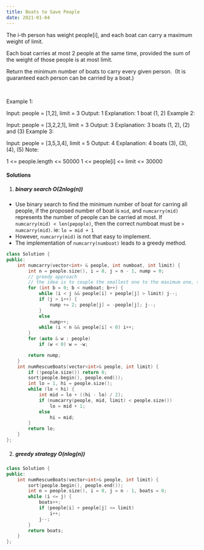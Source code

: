 ```yaml
---
title: Boats to Save People
date: 2021-01-04
---
```

The i-th person has weight people[i], and each boat can carry a maximum weight of limit.

Each boat carries at most 2 people at the same time, provided the sum of the weight of those people is at most limit.

Return the minimum number of boats to carry every given person.  (It is guaranteed each person can be carried by a boat.)

 

Example 1:

Input: people = [1,2], limit = 3
Output: 1
Explanation: 1 boat (1, 2)
Example 2:

Input: people = [3,2,2,1], limit = 3
Output: 3
Explanation: 3 boats (1, 2), (2) and (3)
Example 3:

Input: people = [3,5,3,4], limit = 5
Output: 4
Explanation: 4 boats (3), (3), (4), (5)
Note:

1 <= people.length <= 50000
1 <= people[i] <= limit <= 30000

#### Solutions

1. ##### binary search O(2nlog(n))

- Use binary search to find the minimum number of boat for carring all people, if the proposed number of boat is `mid`, and `numcarry(mid)` represents the number of people can be carried at most. If `numcarry(mid) < len(pepople)`, then the correct numboat must be `> numcarry(mid)`. ie: `lo = mid + 1`
- However, `numcarry(mid)` is not that easy to implement.
- The implementation of `numcarry(numboat)` leads to a greedy method.


```cpp
class Solution {
public:
    int numcarry(vector<int> & people, int numboat, int limit) {
        int n = people.size(), i = 0, j = n - 1, nump = 0;
        // greedy approach
        // the idea is to couple the smallest one to the maximum one, thus leaving as much as possible boats for people with heigh weight
        for (int b = 0; b < numboat; b++) {
            while (i < j && people[i] + people[j] > limit) j--;
            if (j > i++) {
                nump += 2; people[j] = -people[j]; j--;
            }
            else
                nump++;
            while (i < n && people[i] < 0) i++;
        }
        for (auto & w : people)
            if (w < 0) w = -w;

        return nump;
    }
    int numRescueBoats(vector<int>& people, int limit) {
        if (!people.size()) return 0;
        sort(people.begin(), people.end());
        int lo = 1, hi = people.size();
        while (lo < hi) {
            int mid = lo + ((hi - lo) / 2);
            if (numcarry(people, mid, limit) < people.size())
                lo = mid + 1;
            else
                hi = mid;
        }
        return lo;
    }
};
```

2. ##### greedy strategy O(nlog(n))

```cpp
class Solution {
public:
    int numRescueBoats(vector<int>& people, int limit) {
        sort(people.begin(), people.end());
        int n = people.size(), i = 0, j = n - 1, boats = 0;
        while (i <= j) {
            boats++;
            if (people[i] + people[j] <= limit)
                i++;
            j--;
        }
        return boats;
    }
};
```